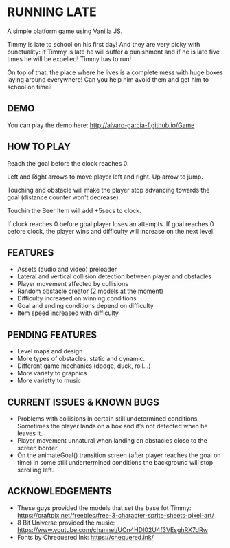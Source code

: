 # RUNNING LATE

A simple platform game using Vanilla JS.

Timmy is late to school on his first day! And they are very picky with punctuality: if Timmy is late he will suffer a punishment and if he is late five times he will be expelled! Timmy has to run!

On top of that, the place where he lives is a complete mess with huge boxes laying around everywhere! Can you help him avoid them and get him to school on time?

## DEMO

You can play the demo here: http://alvaro-garcia-f.github.io/Game

## HOW TO PLAY

Reach the goal before the clock reaches 0.

Left and Right arrows to move player left and right. Up arrow to jump.

Touching and obstacle will make the player stop advancing towards the goal (distance counter won't decrease).

Touchin the Beer Item will add +5secs to clock.

If clock reaches 0 before goal player loses an attempts. If goal reaches 0 before clock, the player wins and difficulty will increase on the next level.

## FEATURES
- Assets (audio and video) preloader
- Lateral and vertical collision detection between player and obstacles
- Player movement affected by collisions
- Random obstacle creator (2 models at the moment)
- Difficulty increased on winning conditions
- Goal and ending conditions depend on difficulty
- Item speed increased with difficulty

## PENDING FEATURES
- Level maps and design
- More types of obstacles, static and dynamic.
- Different game mechanics (dodge, duck, roll...)
- More variety to graphics
- More varietty to music

## CURRENT ISSUES & KNOWN BUGS

- Problems with collisions in certain still undetermined conditions. Sometimes the player lands on a box and it's not detected when he leaves it.
- Player movement unnatural when landing on obstacles close to the screen border.
- On the animateGoal() transition screen (after player reaches the goal on time) in some still undertermined conditions the background will stop scrolling left.

## ACKNOWLEDGEMENTS

- These guys provided the models that set the base fot Timmy: https://craftpix.net/freebies/free-3-character-sprite-sheets-pixel-art/
- 8 Bit Universe provided the music: https://www.youtube.com/channel/UCn4HDI02U4f3VEsghRX7dRw
- Fonts by Chrequered Ink: https://chequered.ink/ 
